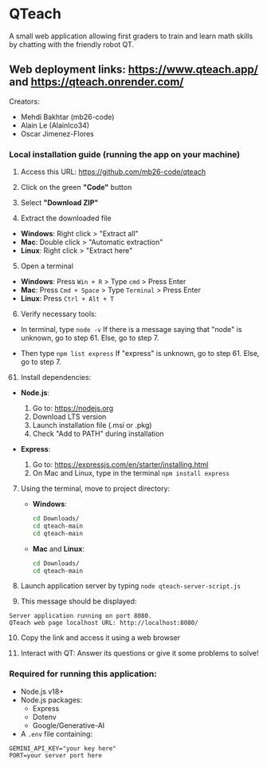 # QTeach

A small web application allowing first graders to train and learn math skills by chatting with the friendly robot QT.

## Web deployment links: https://www.qteach.app/ and https://qteach.onrender.com/

Creators: 
- Mehdi Bakhtar (mb26-code)
- Alain Le (AlainIco34)
- Oscar Jimenez-Flores


### Local installation guide (running the app on your machine)

1. Access this URL: https://github.com/mb26-code/qteach

2. Click on the green **"Code"** button

3. Select **"Download ZIP"**

4. Extract the downloaded file
  - **Windows**: Right click > "Extract all"
  - **Mac**: Double click > "Automatic extraction"
  - **Linux**: Right click > "Extract here"

5. Open a terminal
  - **Windows**: Press `Win + R` > Type `cmd` > Press Enter
  - **Mac**: Press `Cmd + Space` > Type `Terminal` > Press Enter
  - **Linux**: Press `Ctrl + Alt + T`

6. Verify necessary tools:
  - In terminal, type `node -v`
    If there is a message saying that "node" is unknown, go to step 61.
    Else, go to step 7.

  - Then type `npm list express`
    If "express" is unknown, go to step 61.
    Else, go to step 7.

61. Install dependencies:
  - **Node.js**:
    1. Go to: https://nodejs.org
    2. Download LTS version
    3. Launch installation file (.msi or .pkg)
    4. Check "Add to PATH" during installation

  - **Express**:
    1. Go to: https://expressjs.com/en/starter/installing.html
    2. On Mac and Linux, type in the terminal `npm install express`

7. Using the terminal, move to project directory:
   - **Windows**:
     ```bash
     cd Downloads/
     cd qteach-main
     cd qteach-main
     ```
   - **Mac** and **Linux**:
     ```bash
     cd Downloads/
     cd qteach-main
     ```

8. Launch application server by typing `node qteach-server-script.js`

9. This message should be displayed:
```
Server application running on port 8080.
QTeach web page localhost URL: http://localhost:8080/
```

10. Copy the link and access it using a web browser
  
11. Interact with QT: Answer its questions or give it some problems to solve!



### Required for running this application:
- Node.js v18+
- Node.js packages:
  - Express
  - Dotenv
  - Google/Generative-AI
- A `.env` file containing:
```env
GEMINI_API_KEY="your key here"
PORT=your server port here
```
